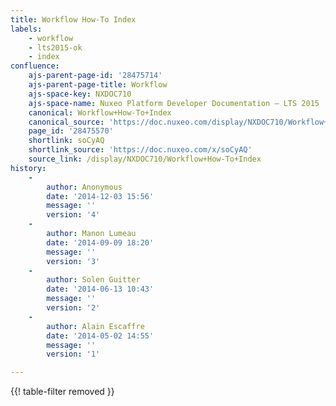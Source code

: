 ```yaml
---
title: Workflow How-To Index
labels:
    - workflow
    - lts2015-ok
    - index
confluence:
    ajs-parent-page-id: '28475714'
    ajs-parent-page-title: Workflow
    ajs-space-key: NXDOC710
    ajs-space-name: Nuxeo Platform Developer Documentation — LTS 2015
    canonical: Workflow+How-To+Index
    canonical_source: 'https://doc.nuxeo.com/display/NXDOC710/Workflow+How-To+Index'
    page_id: '28475570'
    shortlink: soCyAQ
    shortlink_source: 'https://doc.nuxeo.com/x/soCyAQ'
    source_link: /display/NXDOC710/Workflow+How-To+Index
history:
    - 
        author: Anonymous
        date: '2014-12-03 15:56'
        message: ''
        version: '4'
    - 
        author: Manon Lumeau
        date: '2014-09-09 18:20'
        message: ''
        version: '3'
    - 
        author: Solen Guitter
        date: '2014-06-13 10:43'
        message: ''
        version: '2'
    - 
        author: Alain Escaffre
        date: '2014-05-02 14:55'
        message: ''
        version: '1'

---
```

{{! table-filter removed }}